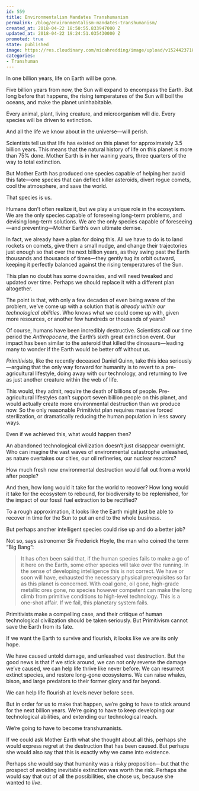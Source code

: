 ```yaml
---
id: 559
title: Environmentalism Mandates Transhumanism
permalink: /blog/environmentalism-mandates-transhumanism/
created_at: 2018-04-22 18:50:55.833947000 Z
updated_at: 2018-04-22 19:24:51.035430000 Z
promoted: true
state: published
image: https://res.cloudinary.com/micahredding/image/upload/v1524423718/jtm8gtycth6umnxgvxck.jpg
categories:
- Transhuman
---
```

In one billion years, life on Earth will be gone.

Five billion years from now, the Sun will expand to encompass the Earth. But long before that happens, the rising temperatures of the Sun will boil the oceans, and make the planet uninhabitable. 

Every animal, plant, living creature, and microorganism will die. Every species will be driven to extinction. 

And all the life we know about in the universe—will perish. 

Scientists tell us that life has existed on this planet for approximately 3.5 billion years. This means that the natural history of life on this planet is more than 75% done. Mother Earth is in her waning years, three quarters of the way to total extinction.

But Mother Earth has produced one species capable of helping her avoid this fate—one species that can deflect killer asteroids, divert rogue comets, cool the atmosphere, and save the world. 

That species is us.

Humans don’t often realize it, but we play a unique role in the ecosystem. We are the only species capable of foreseeing long-term problems, and devising long-term solutions. We are the only species capable of foreseeing—and preventing—Mother Earth’s own ultimate demise.

In fact, we already have a plan for doing this. All we have to do is to land rockets on comets, give them a small nudge, and change their trajectories just enough so that over the next billion years, as they swing past the Earth thousands and thousands of times—they gently tug its orbit outward, keeping it perfectly balanced against the rising temperatures of the Sun.

This plan no doubt has some downsides, and will need tweaked and updated over time. Perhaps we should replace it with a different plan altogether.

The point is that, with only a few decades of even being aware of the problem, we’ve come up with a solution that is *already within our technological abilities*. Who knows what we could come up with, given more resources, or another few hundreds or thousands of years?

Of course, humans have been incredibly destructive. Scientists call our time period the *Anthropocene*, the Earth’s sixth great extinction event. Our impact has been similar to the asteroid that killed the dinosaurs—leading many to wonder if the Earth would be better off without us.

*Primitivists*, like the recently deceased Daniel Quinn, take this idea seriously—arguing that the only way forward for humanity is to revert to a pre-agricultural lifestyle, doing away with our technology, and returning to live as just another creature within the web of life. 

This would, they admit, require the death of billions of people. Pre-agricultural lifestyles can’t support seven billion people on this planet, and would actually create more environmental destruction than we produce now. So the only reasonable Primitivist plan requires massive forced sterilization, or dramatically reducing the human population in less savory ways.

Even if we achieved this, what would happen then?

An abandoned technological civilization doesn’t just disappear overnight. Who can imagine the vast waves of environmental catastrophe unleashed, as nature overtakes our cities, our oil refineries, our nuclear reactors? 

How much fresh new environmental destruction would fall out from a world after people?

And then, how long would it take for the world to recover? How long would it take for the ecosystem to rebound, for biodiversity to be replenished, for the impact of our fossil fuel extraction to be rectified?

To a rough approximation, it looks like the Earth might just be able to recover in time for the Sun to put an end to the whole business.

But perhaps another intelligent species could rise up and do a better job? 

Not so, says astronomer Sir Frederick Hoyle, the man who coined the term “Big Bang”:

> It has often been said that, if the human species fails to make a go of it here on the Earth, some other species will take over the running. In the sense of developing intelligence this is not correct. We have or soon will have, exhausted the necessary physical prerequisites so far as this planet is concerned. With coal gone, oil gone, high-grade metallic ores gone, no species however competent can make the long climb from primitive conditions to high-level technology. This is a one-shot affair. If we fail, this planetary system fails.

Primitivists make a compelling case, and their critique of human technological civilization should be taken seriously. But Primitivism cannot save the Earth from its fate. 

If we want the Earth to survive and flourish, it looks like we are its only hope. 

We have caused untold damage, and unleashed vast destruction. But the good news is that if we stick around, we can not only reverse the damage we’ve caused, we can help life thrive like never before. We can resurrect extinct species, and restore long-gone ecosystems. We can raise whales, bison, and large predators to their former glory and far beyond. 

We can help life flourish at levels never before seen.

But in order for us to make that happen, we’re going to have to stick around for the next billion years. We’re going to have to keep developing our technological abilities, and extending our technological reach. 

We’re going to have to become transhumanists. 

If we could ask Mother Earth what she thought about all this, perhaps she would express regret at the destruction that has been caused. But perhaps she would also say that this is exactly why we came into existence. 

Perhaps she would say that humanity was a risky proposition—but that the prospect of avoiding inevitable extinction was worth the risk. Perhaps she would say that out of all the possibilities, she chose us, because she wanted to *live*.
